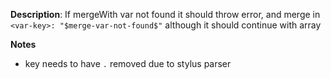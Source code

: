 __Description__: If mergeWith var not found it should throw error, and merge in `<var-key>: "$merge-var-not-found$"` although it should continue with array

__Notes__

+ key needs to have `.` removed due to stylus parser